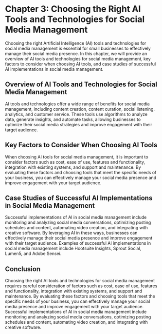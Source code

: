 Chapter 3: Choosing the Right AI Tools and Technologies for Social Media Management
===================================================================================

Choosing the right Artificial Intelligence (AI) tools and technologies for social media management is essential for small businesses to effectively manage their social media presence. In this chapter, we will provide an overview of AI tools and technologies for social media management, key factors to consider when choosing AI tools, and case studies of successful AI implementations in social media management.

Overview of AI Tools and Technologies for Social Media Management
-----------------------------------------------------------------

AI tools and technologies offer a wide range of benefits for social media management, including content creation, content curation, social listening, analytics, and customer service. These tools use algorithms to analyze data, generate insights, and automate tasks, allowing businesses to optimize their social media strategies and improve engagement with their target audience.

Key Factors to Consider When Choosing AI Tools
----------------------------------------------

When choosing AI tools for social media management, it is important to consider factors such as cost, ease of use, features and functionality, integration with existing systems, and support and maintenance. By evaluating these factors and choosing tools that meet the specific needs of your business, you can effectively manage your social media presence and improve engagement with your target audience.

Case Studies of Successful AI Implementations in Social Media Management
------------------------------------------------------------------------

Successful implementations of AI in social media management include monitoring and analyzing social media conversations, optimizing posting schedules and content, automating video creation, and integrating with creative software. By leveraging AI in these ways, businesses can effectively manage their social media presence and improve engagement with their target audience. Examples of successful AI implementations in social media management include Hootsuite Insights, Sprout Social, Lumen5, and Adobe Sensei.

Conclusion
----------

Choosing the right AI tools and technologies for social media management requires careful consideration of factors such as cost, ease of use, features and functionality, integration with existing systems, and support and maintenance. By evaluating these factors and choosing tools that meet the specific needs of your business, you can effectively manage your social media presence and improve engagement with your target audience. Successful implementations of AI in social media management include monitoring and analyzing social media conversations, optimizing posting schedules and content, automating video creation, and integrating with creative software.
